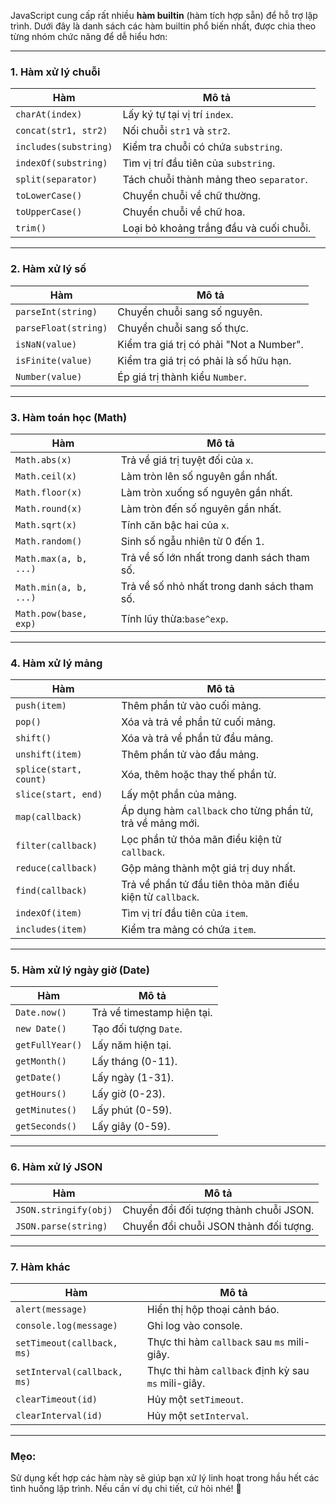 JavaScript cung cấp rất nhiều **hàm builtin** (hàm tích hợp sẵn) để hỗ trợ lập trình. Dưới đây là danh sách các hàm builtin phổ biến nhất, được chia theo từng nhóm chức năng để dễ hiểu hơn:

---

### 1. **Hàm xử lý chuỗi**

| Hàm                    | Mô tả                                          |
| ----------------------- | ------------------------------------------------ |
| `charAt(index)`       | Lấy ký tự tại vị trí `index`.            |
| `concat(str1, str2)`  | Nối chuỗi `str1` và `str2`.               |
| `includes(substring)` | Kiểm tra chuỗi có chứa `substring`.        |
| `indexOf(substring)`  | Tìm vị trí đầu tiên của `substring`.    |
| `split(separator)`    | Tách chuỗi thành mảng theo `separator`.    |
| `toLowerCase()`       | Chuyển chuỗi về chữ thường.                |
| `toUpperCase()`       | Chuyển chuỗi về chữ hoa.                     |
| `trim()`              | Loại bỏ khoảng trắng đầu và cuối chuỗi. |

---

### 2. **Hàm xử lý số**

| Hàm                   | Mô tả                                          |
| ---------------------- | ------------------------------------------------ |
| `parseInt(string)`   | Chuyển chuỗi sang số nguyên.                 |
| `parseFloat(string)` | Chuyển chuỗi sang số thực.                   |
| `isNaN(value)`       | Kiểm tra giá trị có phải "Not a Number".    |
| `isFinite(value)`    | Kiểm tra giá trị có phải là số hữu hạn. |
| `Number(value)`      | Ép giá trị thành kiểu `Number`.           |

---

### 3. **Hàm toán học (Math)**

| Hàm                    | Mô tả                                            |
| ----------------------- | -------------------------------------------------- |
| `Math.abs(x)`         | Trả về giá trị tuyệt đối của `x`.        |
| `Math.ceil(x)`        | Làm tròn lên số nguyên gần nhất.            |
| `Math.floor(x)`       | Làm tròn xuống số nguyên gần nhất.          |
| `Math.round(x)`       | Làm tròn đến số nguyên gần nhất.           |
| `Math.sqrt(x)`        | Tính căn bậc hai của `x`.                    |
| `Math.random()`       | Sinh số ngẫu nhiên từ 0 đến 1.               |
| `Math.max(a, b, ...)` | Trả về số lớn nhất trong danh sách tham số. |
| `Math.min(a, b, ...)` | Trả về số nhỏ nhất trong danh sách tham số. |
| `Math.pow(base, exp)` | Tính lũy thừa:`base^exp`.                     |

---

### 4. **Hàm xử lý mảng**

| Hàm                     | Mô tả                                                                  |
| ------------------------ | ------------------------------------------------------------------------ |
| `push(item)`           | Thêm phần tử vào cuối mảng.                                        |
| `pop()`                | Xóa và trả về phần tử cuối mảng.                                 |
| `shift()`              | Xóa và trả về phần tử đầu mảng.                                 |
| `unshift(item)`        | Thêm phần tử vào đầu mảng.                                        |
| `splice(start, count)` | Xóa, thêm hoặc thay thế phần tử.                                   |
| `slice(start, end)`    | Lấy một phần của mảng.                                              |
| `map(callback)`        | Áp dụng hàm `callback` cho từng phần tử, trả về mảng mới.    |
| `filter(callback)`     | Lọc phần tử thỏa mãn điều kiện từ `callback`.                 |
| `reduce(callback)`     | Gộp mảng thành một giá trị duy nhất.                              |
| `find(callback)`       | Trả về phần tử đầu tiên thỏa mãn điều kiện từ `callback`. |
| `indexOf(item)`        | Tìm vị trí đầu tiên của `item`.                                 |
| `includes(item)`       | Kiểm tra mảng có chứa `item`.                                      |

---

### 5. **Hàm xử lý ngày giờ (Date)**

| Hàm              | Mô tả                        |
| ----------------- | ------------------------------ |
| `Date.now()`    | Trả về timestamp hiện tại. |
| `new Date()`    | Tạo đối tượng `Date`.   |
| `getFullYear()` | Lấy năm hiện tại.          |
| `getMonth()`    | Lấy tháng (0-11).            |
| `getDate()`     | Lấy ngày (1-31).             |
| `getHours()`    | Lấy giờ (0-23).              |
| `getMinutes()`  | Lấy phút (0-59).             |
| `getSeconds()`  | Lấy giây (0-59).             |

---

### 6. **Hàm xử lý JSON**

| Hàm                    | Mô tả                                         |
| ----------------------- | ----------------------------------------------- |
| `JSON.stringify(obj)` | Chuyển đổi đối tượng thành chuỗi JSON. |
| `JSON.parse(string)`  | Chuyển đổi chuỗi JSON thành đối tượng. |

---

### 7. **Hàm khác**

| Hàm                          | Mô tả                                                       |
| ----------------------------- | ------------------------------------------------------------- |
| `alert(message)`            | Hiển thị hộp thoại cảnh báo.                            |
| `console.log(message)`      | Ghi log vào console.                                         |
| `setTimeout(callback, ms)`  | Thực thi hàm `callback` sau `ms` mili-giây.            |
| `setInterval(callback, ms)` | Thực thi hàm `callback` định kỳ sau `ms` mili-giây. |
| `clearTimeout(id)`          | Hủy một `setTimeout`.                                     |
| `clearInterval(id)`         | Hủy một `setInterval`.                                    |

---

### Mẹo:

Sử dụng kết hợp các hàm này sẽ giúp bạn xử lý linh hoạt trong hầu hết các tình huống lập trình. Nếu cần ví dụ chi tiết, cứ hỏi nhé! 🚀
